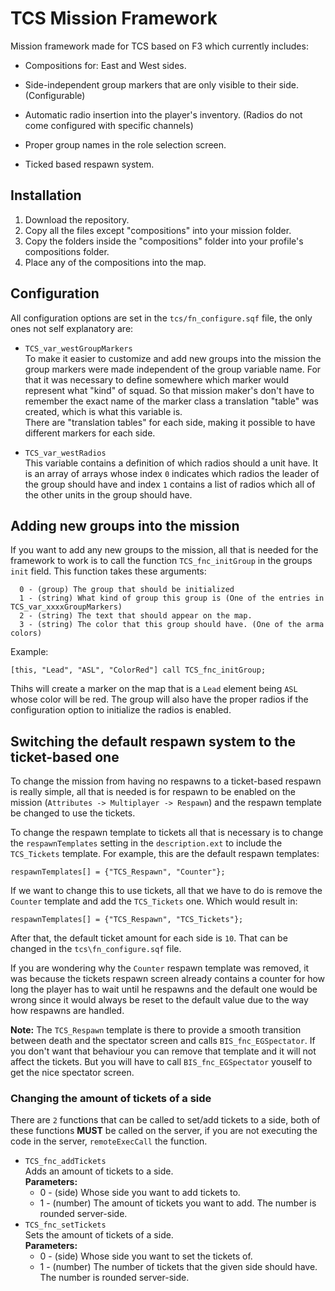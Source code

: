 # TCS Mission Framework
Mission framework made for TCS based on F3 which currently includes: 

* Compositions for: East and West sides.

* Side-independent group markers that are only visible to their side. (Configurable)

* Automatic radio insertion into the player's inventory. (Radios do not come configured with specific channels)

* Proper group names in the role selection screen.

* Ticked based respawn system.


## Installation
1. Download the repository.
2. Copy all the files except "compositions" into your mission folder.
3. Copy the folders inside the "compositions" folder into your profile's compositions folder.
3. Place any of the compositions into the map.


## Configuration
All configuration options are set in the `tcs/fn_configure.sqf` file, the only ones not self explanatory are:  

* `TCS_var_westGroupMarkers`  
To make it easier to customize and add new groups into the mission the group markers were made independent of the group variable name. For that it was necessary to define somewhere which marker would represent what "kind" of squad. So that mission maker's don't have to remember the exact name of the marker class a translation "table" was created, which is what this variable is.  
There are "translation tables" for each side, making it possible to have different markers for each side.

* `TCS_var_westRadios`  
This variable contains a definition of which radios should a unit have. It is an array of arrays whose index `0` indicates which radios the leader of the group should have and index `1` contains a list of radios which all of the other units in the group should have.


## Adding new groups into the mission
If you want to add any new groups to the mission, all that is needed for the framework to work is to call the function `TCS_fnc_initGroup` in the groups `init` field. This function takes these arguments:  
```sqf
  0 - (group) The group that should be initialized
  1 - (string) What kind of group this group is (One of the entries in TCS_var_xxxxGroupMarkers)
  2 - (string) The text that should appear on the map.
  3 - (string) The color that this group should have. (One of the arma colors)
```
Example:
```sqf
[this, "Lead", "ASL", "ColorRed"] call TCS_fnc_initGroup;
```
Thihs will create a marker on the map that is a `Lead` element being `ASL` whose color will be red. The group will also have the proper radios if the configuration option to initialize the radios is enabled.


## Switching the default respawn system to the ticket-based one
To change the mission from having no respawns to a ticket-based respawn is really simple, all that is needed is for respawn to be enabled on the mission (`Attributes -> Multiplayer -> Respawn`) and the respawn template be changed to use the tickets.  

To change the respawn template to tickets all that is necessary is to change the `respawnTemplates` setting in the `description.ext` to include the `TCS_Tickets` template. For example, this are the default respawn templates:
```sqf
respawnTemplates[] = {"TCS_Respawn", "Counter"};
```

If we want to change this to use tickets, all that we have to do is remove the `Counter` template and add the `TCS_Tickets` one. Which would result in:
```sqf
respawnTemplates[] = {"TCS_Respawn", "TCS_Tickets"};
```

After that, the default ticket amount for each side is `10`. That can be changed in the `tcs\fn_configure.sqf` file.

If you are wondering why the `Counter` respawn template was removed, it was because the tickets respawn screen already contains a counter for how long the player has to wait until he respawns and the default one would be wrong since it would always be reset to the default value due to the way how respawns are handled.  

**Note:** The `TCS_Respawn` template is there to provide a smooth transition between death and the spectator screen and calls `BIS_fnc_EGSpectator`. If you don't want that behaviour you can remove that template and it will not affect the tickets. But you will have to call `BIS_fnc_EGSpectator` youself to get the nice spectator screen.

### Changing the amount of tickets of a side
There are `2` functions that can be called to set/add tickets to a side, both of these functions **MUST** be called on the server, if you are not executing the code in the server, `remoteExecCall` the function.  

* `TCS_fnc_addTickets`  
  Adds an amount of tickets to a side.  
  **Parameters:**
    * 0 - (side) Whose side you want to add tickets to.
    * 1 - (number) The amount of tickets you want to add. The number is rounded server-side.
* `TCS_fnc_setTickets`  
  Sets the amount of tickets of a side.  
  **Parameters:**
    * 0 - (side) Whose side you want to set the tickets of.
    * 1 - (number) The number of tickets that the given side should have. The number is rounded server-side.